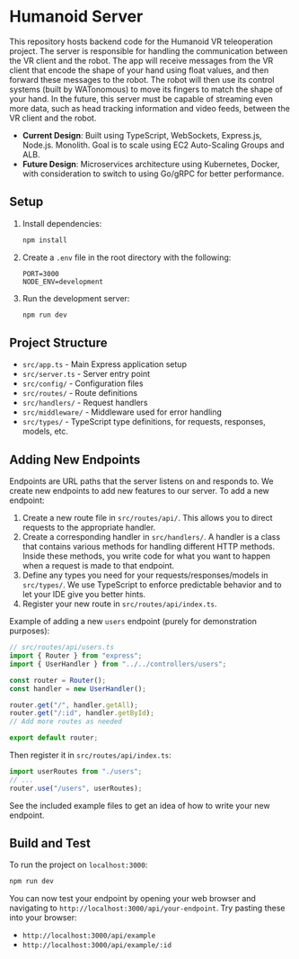 # Humanoid Server

This repository hosts backend code for the Humanoid VR teleoperation project. The server is responsible for handling the communication between the VR client and the robot. The app will receive messages from the VR client that encode the shape of your hand using float values, and then forward these messages to the robot. The robot will then use its control systems (built by WATonomous) to move its fingers to match the shape of your hand. In the future, this server must be capable of streaming even more data, such as head tracking information and video feeds, between the VR client and the robot.

- **Current Design**: Built using TypeScript, WebSockets, Express.js, Node.js. Monolith. Goal is to scale using EC2 Auto-Scaling Groups and ALB.
- **Future Design**: Microservices architecture using Kubernetes, Docker, with consideration to switch to using Go/gRPC for better performance.

## Setup

1. Install dependencies:

   ```bash
   npm install
   ```

2. Create a `.env` file in the root directory with the following:

   ```
   PORT=3000
   NODE_ENV=development
   ```

3. Run the development server:
   ```bash
   npm run dev
   ```

## Project Structure

- `src/app.ts` - Main Express application setup
- `src/server.ts` - Server entry point
- `src/config/` - Configuration files
- `src/routes/` - Route definitions
- `src/handlers/` - Request handlers
- `src/middleware/` - Middleware used for error handling
- `src/types/` - TypeScript type definitions, for requests, responses, models, etc.

## Adding New Endpoints

Endpoints are URL paths that the server listens on and responds to. We create new endpoints to add new features to our server. To add a new endpoint:

1. Create a new route file in `src/routes/api/`. This allows you to direct requests to the appropriate handler.
2. Create a corresponding handler in `src/handlers/`. A handler is a class that contains various methods for handling different HTTP methods. Inside these methods, you write code for what you want to happen when a request is made to that endpoint.
3. Define any types you need for your requests/responses/models in `src/types/`. We use TypeScript to enforce predictable behavior and to let your IDE give you better hints.
4. Register your new route in `src/routes/api/index.ts`.

Example of adding a new `users` endpoint (purely for demonstration purposes):

```typescript
// src/routes/api/users.ts
import { Router } from "express";
import { UserHandler } from "../../controllers/users";

const router = Router();
const handler = new UserHandler();

router.get("/", handler.getAll);
router.get("/:id", handler.getById);
// Add more routes as needed

export default router;
```

Then register it in `src/routes/api/index.ts`:

```typescript
import userRoutes from "./users";
// ...
router.use("/users", userRoutes);
```

See the included example files to get an idea of how to write your new endpoint.

## Build and Test

To run the project on `localhost:3000`:

```bash
npm run dev
```

You can now test your endpoint by opening your web browser and navigating to `http://localhost:3000/api/your-endpoint`. Try pasting these into your browser:

- `http://localhost:3000/api/example`
- `http://localhost:3000/api/example/:id`
